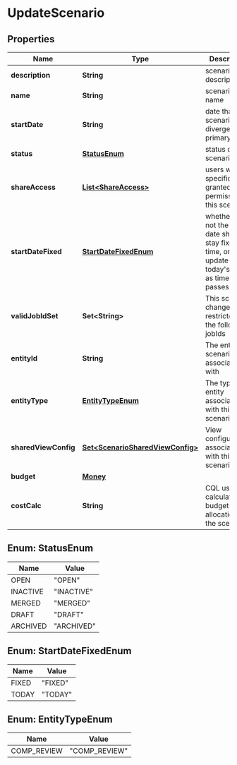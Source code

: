 

# UpdateScenario


## Properties

| Name | Type | Description | Notes |
|------------ | ------------- | ------------- | -------------|
|**description** | **String** | scenario description |  [optional] |
|**name** | **String** | scenario name |  [optional] |
|**startDate** | **String** | date that this scenario diverges from primary |  [optional] |
|**status** | [**StatusEnum**](#StatusEnum) | status of scenario |  [optional] |
|**shareAccess** | [**List&lt;ShareAccess&gt;**](ShareAccess.md) | users who are specifically granted permission to this scenario |  [optional] |
|**startDateFixed** | [**StartDateFixedEnum**](#StartDateFixedEnum) | whether or not the start date should stay fixed in time, or update to today&#39;s date as time passes |  [optional] |
|**validJobIdSet** | **Set&lt;String&gt;** | This scenario changes are restricted to the following jobIds |  [optional] |
|**entityId** | **String** | The entity this scenario is associated with |  [optional] |
|**entityType** | [**EntityTypeEnum**](#EntityTypeEnum) | The type of entity associated with this scenario |  [optional] |
|**sharedViewConfig** | [**Set&lt;ScenarioSharedViewConfig&gt;**](ScenarioSharedViewConfig.md) | View configurations associated with this scenario |  [optional] |
|**budget** | [**Money**](Money.md) |  |  [optional] |
|**costCalc** | **String** | CQL used to calculate the budget allocation in the scenario |  [optional] |



## Enum: StatusEnum

| Name | Value |
|---- | -----|
| OPEN | &quot;OPEN&quot; |
| INACTIVE | &quot;INACTIVE&quot; |
| MERGED | &quot;MERGED&quot; |
| DRAFT | &quot;DRAFT&quot; |
| ARCHIVED | &quot;ARCHIVED&quot; |



## Enum: StartDateFixedEnum

| Name | Value |
|---- | -----|
| FIXED | &quot;FIXED&quot; |
| TODAY | &quot;TODAY&quot; |



## Enum: EntityTypeEnum

| Name | Value |
|---- | -----|
| COMP_REVIEW | &quot;COMP_REVIEW&quot; |



